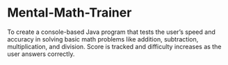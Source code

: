 # Mental-Math-Trainer
To create a console-based Java program that tests the user’s speed and accuracy in solving basic math problems like addition, subtraction, multiplication, and division. Score is tracked and difficulty increases as the user answers correctly.
